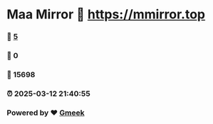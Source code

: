 # Maa Mirror :link: https://mmirror.top 
### :page_facing_up: [5](https://mmirror.top/tag.html) 
### :speech_balloon: 0 
### :hibiscus: 15698 
### :alarm_clock: 2025-03-12 21:40:55 
### Powered by :heart: [Gmeek](https://github.com/Meekdai/Gmeek)
